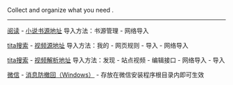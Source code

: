 Collect and organize what you need .

---

[阅读](https://www.coolapk.com/apk/com.gedoor.monkeybook) - [小说书源地址](https://raw.githubusercontent.com/LuanJian/Download/master/%E9%98%85%E8%AF%BB.json) 导入方法：书源管理 - 网络导入

[tita搜索](https://www.lanzous.com/b751334/) - [视频源地址](https://raw.githubusercontent.com/LuanJian/Download/master/tita.json) 导入方法：我的 - 网页规则 - 导入 - 网络导入

[tita搜索](https://www.lanzous.com/b751334/) - [视频解析地址](https://raw.githubusercontent.com/LuanJian/Download/master/tita_api.json) 导入方法：发现 - 站点视频 - 编辑接口 - 网络导入 - 导入

[微信](https://pc.weixin.qq.com/) - [消息防撤回（Windows）](https://raw.githubusercontent.com/LuanJian/Download/master/winmm.dll) - 存放在微信安装程序根目录内即可生效

